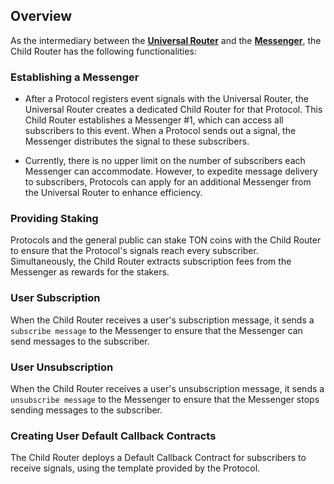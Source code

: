 ## Overview

As the intermediary between the [**Universal Router**](/docs/Architecture/UniversalRouter) and the [**Messenger**](/docs/Architecture/Messenger), the Child Router has the following functionalities:

### Establishing a Messenger

- After a Protocol registers event signals with the Universal Router, the Universal Router creates a dedicated Child Router for that Protocol. This Child Router establishes a Messenger #1, which can access all subscribers to this event. When a Protocol sends out a signal, the Messenger distributes the signal to these subscribers.

- Currently, there is no upper limit on the number of subscribers each Messenger can accommodate. However, to expedite message delivery to subscribers, Protocols can apply for an additional Messenger from the Universal Router to enhance efficiency.

### Providing Staking

Protocols and the general public can stake TON coins with the Child Router to ensure that the Protocol's signals reach every subscriber. Simultaneously, the Child Router extracts subscription fees from the Messenger as rewards for the stakers.

### User Subscription

When the Child Router receives a user's subscription message, it sends a `subscribe message` to the Messenger to ensure that the Messenger can send messages to the subscriber.

### User Unsubscription

When the Child Router receives a user's unsubscription message, it sends a `unsubscribe message` to the Messenger to ensure that the Messenger stops sending messages to the subscriber.

### Creating User Default Callback Contracts

The Child Router deploys a Default Callback Contract for subscribers to receive signals, using the template provided by the Protocol.
